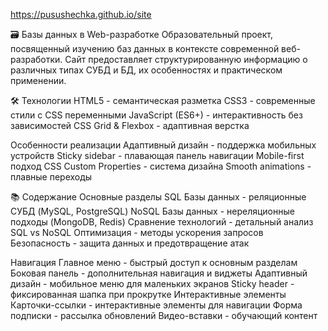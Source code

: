 https://pusushechka.github.io/site

🗃️ Базы данных в Web-разработке
Образовательный проект, посвященный изучению баз данных в контексте современной веб-разработки. Сайт предоставляет структурированную информацию о различных типах СУБД и БД, их особенностях и практическом применении.

🛠 Технологии
HTML5 - семантическая разметка
CSS3 - современные стили с CSS переменными
JavaScript (ES6+) - интерактивность без зависимостей
CSS Grid & Flexbox - адаптивная верстка

Особенности реализации
Адаптивный дизайн - поддержка мобильных устройств
Sticky sidebar - плавающая панель навигации
Mobile-first подход
CSS Custom Properties - система дизайна
Smooth animations - плавные переходы

📚 Содержание
Основные разделы
SQL Базы данных - реляционные СУБД (MySQL, PostgreSQL)
NoSQL Базы данных - нереляционные подходы (MongoDB, Redis)
Сравнение технологий - детальный анализ SQL vs NoSQL
Оптимизация - методы ускорения запросов
Безопасность - защита данных и предотвращение атак

Навигация
Главное меню - быстрый доступ к основным разделам
Боковая панель - дополнительная навигация и виджеты
Адаптивный дизайн - мобильное меню для маленьких экранов
Sticky header - фиксированная шапка при прокрутке
Интерактивные элементы
Карточки-ссылки - интерактивные элементы для навигации
Форма подписки - рассылка обновлений
Видео-вставки - обучающий контент
